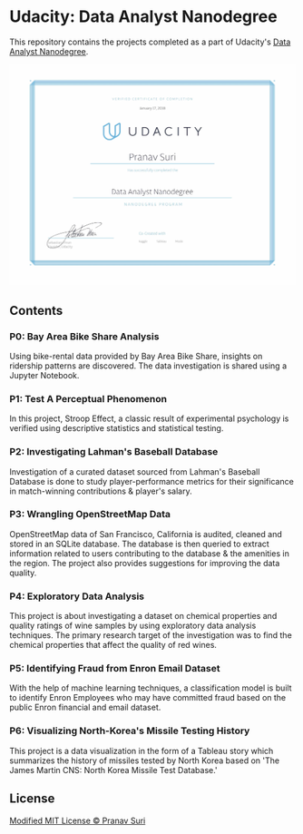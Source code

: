 # Udacity: Data Analyst Nanodegree

This repository contains the projects completed as a part of Udacity's [Data Analyst Nanodegree](udacity.com/nanodegrees/nd002/).

![Certificate of Completion](/Certificate.jpg)

## Contents

### P0: Bay Area Bike Share Analysis
Using bike-rental data provided by Bay Area Bike Share, insights on ridership patterns are discovered. The data investigation is shared using a Jupyter Notebook.

### P1: Test A Perceptual Phenomenon
In this project, Stroop Effect, a classic result of experimental psychology is verified using descriptive statistics and statistical testing.

### P2: Investigating Lahman's Baseball Database
Investigation of a curated dataset sourced from Lahman's Baseball Database is done to study player-performance metrics for their significance in match-winning contributions & player's salary.

### P3: Wrangling OpenStreetMap Data
OpenStreetMap data of San Francisco, California is audited, cleaned and stored in an SQLite database. The database is then queried to extract information related to users contributing to the database & the amenities in the region. The project also provides suggestions for improving the data quality.

### P4: Exploratory Data Analysis
This project is about investigating a dataset on chemical properties and quality ratings of wine samples by using exploratory data analysis techniques. The primary research target of the investigation was to find the chemical properties that affect the quality of red wines.

### P5: Identifying Fraud from Enron Email Dataset
With the help of machine learning techniques, a classification model is built to identify Enron Employees who may have committed fraud based on the public Enron financial and email dataset.

### P6: Visualizing North-Korea's Missile Testing History
This project is a data visualization in the form of a Tableau story which summarizes the history of missiles tested by North Korea based on 'The James Martin CNS: North Korea Missile Test Database.'

## License
[Modified MIT License © Pranav Suri](/License.txt)

